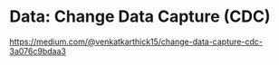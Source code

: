# Data: Change Data Capture (CDC)

https://medium.com/@venkatkarthick15/change-data-capture-cdc-3a076c9bdaa3
